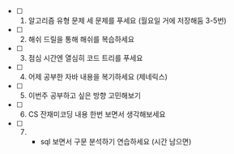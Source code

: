 

- [ ] 1. 알고리즘 유형 문제 세 문제를 푸세요 (월요일 거에 저장해둠 3-5번)
- [ ] 2. 해쉬 드릴을 통해 해쉬를 복습하세요
- [ ] 3. 점심 시간엔 열심히 코드 트리를 푸세요
- [ ] 4. 어제 공부한 자바 내용을 복기하세요 (제네릭스)
- [ ] 5. 이번주 공부하고 싶은 방향 고민해보기
- [ ] 6. CS 잔재미코딩 내용 한번 보면서 생각해보세요
- [ ] 7. + sql 보면서 구문 분석하기 연습하세요 (시간 남으면)

